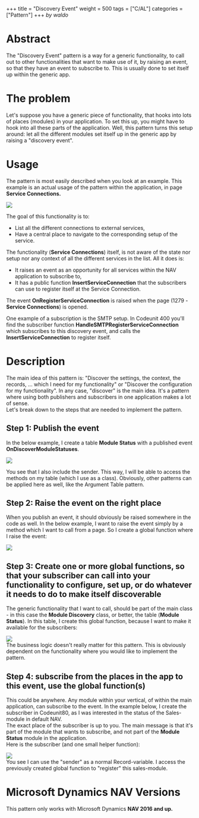+++
title = "Discovery Event"
weight = 500
tags = ["C/AL"]
categories = ["Pattern"]
+++
_by waldo_

# Abstract

The "Discovery Event" pattern is a way for a generic functionality, to call out to other functionalities that want to make use of it, by raising an event, so that they have an event to subscribe to. This is usually done to set itself up within the generic app.

# The problem

Let's suppose you have a generic piece of functionality, that hooks into lots of places (modules) in your application. To set this up, you might have to hook into all these parts of the application. Well, this pattern turns this setup around: let all the different modules set itself up in the generic app by raising a "discovery event". 

# Usage

The pattern is most easily described when you look at an example. This example is an actual usage of the pattern within the application, in page **Service Connections.**

[![ ][image0]][anchor0]

The goal of this functionality is to:

* List all the different connections to external services,  
* Have a central place to navigate to the corresponding setup of the service.  
  
The functionality (**Service Connections**) itself, is not aware of the state nor setup nor any context of all the different services in the list. All it does is:

* It raises an event as an opportunity for all services within the NAV application to subscribe to,  
* It has a public function **InsertServiceConnection** that the subscribers can use to register itself at the Service Connection.  
  
The event **OnRegisterServiceConnection** is raised when the page (1279 - **Service Connections**) is opened.  
  
One example of a subscription is the SMTP setup. In Codeunit 400 you'll find the subscriber function **HandleSMTPRegisterServiceConnection** which subscribes to this discovery event, and calls the **InsertServiceConnection** to register itself.

# Description

The main idea of this pattern is: "Discover the settings, the context, the records, ... which I need for my functionality" or "Discover the configuration for my functionality". In any case, "discover" is the main idea. It's a pattern where using both publishers and subscribers in one application makes a lot of sense.  
Let's break down to the steps that are needed to implement the pattern.

## Step 1: Publish the event

In the below example, I create a table **Module Status** with a published event **OnDiscoverModuleStatuses**.

[![ ][image1]][anchor1]

You see that I also include the sender. This way, I will be able to access the methods on my table (which I use as a class). Obviously, other patterns can be applied here as well, like the Argument Table pattern.

## Step 2: Raise the event on the right place

When you publish an event, it should obviously be raised somewhere in the code as well. In the below example, I want to raise the event simply by a method which I want to call from a page. So I create a global function where I raise the event:

[![ ][image2]][anchor2]

## Step 3: Create one or more global functions, so that your subscriber can call into your functionality to configure, set up, or do whatever it needs to do to make itself discoverable

The generic functionality that I want to call, should be part of the main class - in this case the **Module Discovery** class, or better, the table (**Module Status**). In this table, I create this global function, because I want to make it available for the subscribers:

[![ ][image3]][anchor3]   
The business logic doesn't really matter for this pattern. This is obviously dependent on the functionality where you would like to implement the pattern.

## Step 4: subscribe from the places in the app to this event, use the global function(s)

This could be anywhere. Any module within your vertical, of within the main application, can subscribe to the event. In the example below, I create the subscriber in Codeunit80, as I was interested in the status of the Sales-module in default NAV.  
The exact place of the subscriber is up to you. The main message is that it's part of the module that wants to subscribe, and not part of the **Module Status** module in the application.  
Here is the subscriber (and one small helper function):

[![ ][image4]][anchor4]  
You see I can use the "sender" as a normal Record-variable. I access the previously created global function to "register" this sales-module.

# Microsoft Dynamics NAV Versions

This pattern only works with Microsoft Dynamics **NAV 2016 and up.**



[anchor0]: ServiceConnections.jpg
[anchor1]: Pic2.jpg
[anchor2]: Pic2b.jpg
[anchor3]: Pic3.jpg
[anchor4]: Pic4.jpg


[image0]: ServiceConnections.jpg
[image1]: Pic2.jpg
[image2]: Pic2b.jpg
[image3]: Pic3.jpg
[image4]: Pic4.jpg
